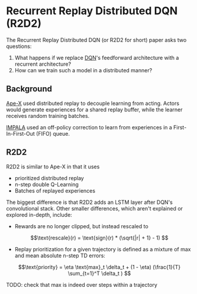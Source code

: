 # Recurrent Replay Distributed DQN (R2D2)

The Recurrent Replay Distributed DQN (or R2D2 for short) paper asks two questions:

1. What happens if we replace [DQN](../value_based/dqn.md)'s feedforward architecture
    with a recurrent architecture?
2. How can we train such a model in a distributed manner?

## Background

[Ape-X](ape_x.md) used distributed replay to decouple learning from acting. Actors
would generate experiences for a shared replay buffer, while the learner receives
random training batches.

[IMPALA](impala.md) used an off-policy correction to learn from experiences in a 
First-In-First-Out (FIFO) queue.

## R2D2

R2D2 is similar to Ape-X in that it uses

- prioritized distributed replay
- n-step double Q-Learning
- Batches of replayed experiences

The biggest difference is that R2D2 adds an LSTM layer after DQN's convolutional stack.
Other smaller differences, which aren't explained or explored in-depth, include:

- Rewards are no longer clipped, but instead rescaled to 

$$\text{rescale}(r) = \text{sign}(r) * (\sqrt{|r| + 1} - 1) $$

- Replay prioritization for a given trajectory is defined as a mixture of max and
  mean absolute n-step TD errors:

$$\text{priority} = \eta \text{max}_t \delta_t + (1 - \eta) (\frac{1}{T} \sum_{t=1}^T \delta_t ) $$

TODO: check that max is indeed over steps within a trajectory


